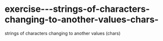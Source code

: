 # exercise---strings-of-characters-changing-to-another-values-chars-
strings of characters changing to another values (chars)
